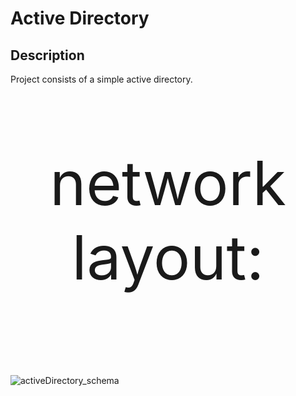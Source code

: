 <h1>Active Directory</h1>

<h2>Description</h2>
Project consists of a simple active directory. 
<br />

<p align="center"  style="font-size:7em"> network layout: </p>
<br/>
 
![activeDirectory_schema](https://github.com/TenteNsenga1/ActiveDirectoryLab/assets/75053398/550c7577-ccf8-4b88-b75c-a29c5306eca0)
